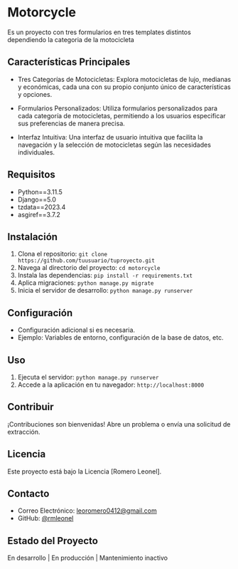 # Motorcycle

Es un proyecto con tres formularios en tres templates distintos dependiendo la categoria de la motocicleta

## Características Principales

- Tres Categorías de Motocicletas: Explora motocicletas de lujo, medianas y económicas, cada una con su propio conjunto único de características y opciones.

- Formularios Personalizados: Utiliza formularios personalizados para cada categoría de motocicletas, permitiendo a los usuarios especificar sus preferencias de manera precisa.

- Interfaz Intuitiva: Una interfaz de usuario intuitiva que facilita la navegación y la selección de motocicletas según las necesidades individuales.

## Requisitos

- Python==3.11.5
- Django==5.0
- tzdata==2023.4
- asgiref==3.7.2

## Instalación

1. Clona el repositorio: `git clone https://github.com/tuusuario/tuproyecto.git`
2. Navega al directorio del proyecto: `cd motorcycle`
3. Instala las dependencias: `pip install -r requirements.txt`
4. Aplica migraciones: `python manage.py migrate`
5. Inicia el servidor de desarrollo: `python manage.py runserver`

## Configuración

- Configuración adicional si es necesaria.
- Ejemplo: Variables de entorno, configuración de la base de datos, etc.

## Uso

1. Ejecuta el servidor: `python manage.py runserver`
2. Accede a la aplicación en tu navegador: `http://localhost:8000`


## Contribuir

¡Contribuciones son bienvenidas! Abre un problema o envía una solicitud de extracción.


## Licencia

Este proyecto está bajo la Licencia [Romero Leonel]. 

## Contacto

- Correo Electrónico: leoromero0412@gmail.com
- GitHub: [@rmleonel](https://github.com/rmleonel)


## Estado del Proyecto

En desarrollo | En producción | Mantenimiento inactivo

